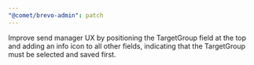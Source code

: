 ```yaml
---
"@comet/brevo-admin": patch
---
```


Improve send manager UX by positioning the TargetGroup field at the top and adding an info icon to all other fields, indicating that the TargetGroup must be selected and saved first.
